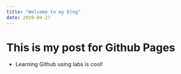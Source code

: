 ```yaml
---
title: "Welcome to my blog"
date: 2019-04-27
---
```


# This is my post for Github Pages

- Learning Github using labs is cool!
